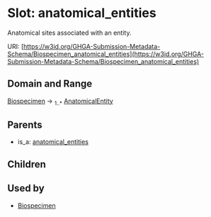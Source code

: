 
# Slot: anatomical_entities


Anatomical sites associated with an entity.

URI: [https://w3id.org/GHGA-Submission-Metadata-Schema/Biospecimen_anatomical_entities](https://w3id.org/GHGA-Submission-Metadata-Schema/Biospecimen_anatomical_entities)


## Domain and Range

[Biospecimen](Biospecimen.md) &#8594;  <sub>1..\*</sub> [AnatomicalEntity](AnatomicalEntity.md)

## Parents

 *  is_a: [anatomical_entities](anatomical_entities.md)

## Children


## Used by

 * [Biospecimen](Biospecimen.md)
